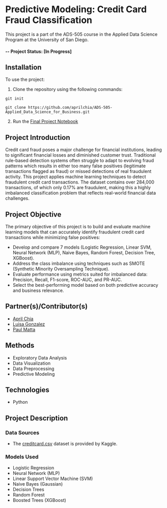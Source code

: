 # Predictive Modeling: Credit Card Fraud Classification
This project is a part of the ADS-505 course in the Applied Data Science Program at the University of San Diego.

#### -- Project Status: [In Progress]

## Installation
To use the project:
1. Clone the repository using the following commands:
```
git init
```
```
git clone https://github.com/aprilchia/ADS-505-Applied_Data_Science_for_Business.git
```
2. Run the [Final Project Notebook](https://github.com/aprilchia/ADS-505-Applied_Data_Science_for_Business/blob/main/Final_Notebook.ipynb)

## Project Introduction
Credit card fraud poses a major challenge for financial institutions, leading to significant financial losses and diminished customer trust. Traditional rule-based detection systems often struggle to adapt to evolving fraud patterns which results in either too many false positives (legitimate transactions flagged as fraud) or missed detections of real fraudulent activity. This project applies machine learning techniques to detect fraudulent credit card transactions. The dataset contains over 284,000 transactions, of which only 0.17% are fraudulent, making this a highly imbalanced classification problem that reflects real-world financial data challenges.

## Project Objective
The primary objective of this project is to build and evaluate machine learning models that can accurately identify fraudulent credit card transactions while minimizing false positives:
* Develop and compare 7 models (Logistic Regression, Linear SVM, Neural Network (MLP), Naive Bayes, Random Forest, Decision Tree, XGBoost).
* Address the class imbalance using techniques such as SMOTE (Synthetic Minority Oversampling Technique).
* Evaluate performance using metrics suited for imbalanced data: Precision, Recall, F1-score, ROC-AUC, and PR-AUC.
* Select the best-performing model based on both predictive accuracy and business relevance.

## Partner(s)/Contributor(s)
* [April Chia](https://github.com/aprilchia)
* [Luisa Gonzalez](https://github.com/luisavgonzalez27)
* [Paul Matta](https://github.com/paulmatta)

## Methods
* Exploratory Data Analysis
* Data Visualization
* Data Preprocessing
* Predictive Modeling

## Technologies
* Python

## Project Description
### Data Sources
* The [creditcard.csv](https://www.kaggle.com/datasets/mlg-ulb/creditcardfraud?select=creditcard.csv) dataset is provided by Kaggle.
### Models Used
* Logistic Regression
* Neural Network (MLP)
* Linear Support Vector Machine (SVM)
* Naive Bayes (Gaussian)
* Decision Trees
* Random Forest
* Boosted Trees (XGBoost)
